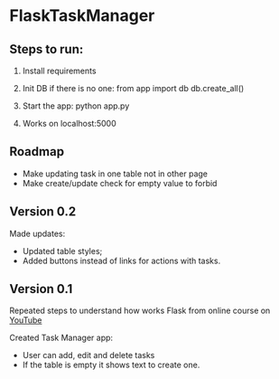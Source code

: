 # FlaskTaskManager

## Steps to run:

1) Install requirements
2) Init DB if there is no one:
    from app import db
    db.create_all()
3) Start the app:
    python app.py

4) Works on localhost:5000

## Roadmap

- Make updating task in one table not in other page
- Make create/update check for empty value to forbid 

## Version 0.2

Made updates:
- Updated table styles;
- Added buttons instead of links for actions with tasks.

## Version 0.1

Repeated steps to understand how works Flask from online course on [YouTube](https://www.youtube.com/watch?v=Z1RJmh_OqeA)

Created Task Manager app:
- User can add, edit and delete tasks
- If the table is empty it shows text to create one.
